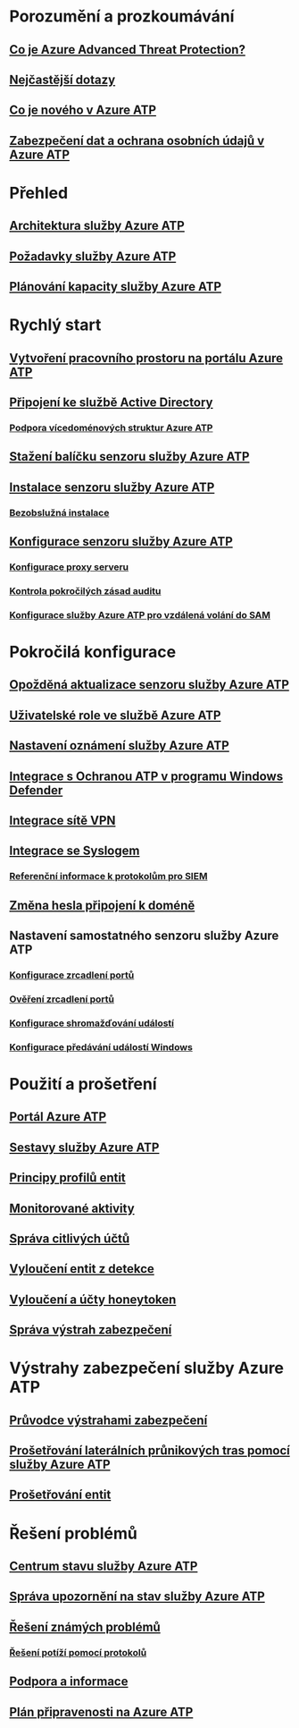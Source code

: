 # Porozumění a prozkoumávání
## [Co je Azure Advanced Threat Protection?](what-is-atp.md)
## [Nejčastější dotazy](atp-technical-faq.md)
## [Co je nového v Azure ATP](atp-whats-new.md)
## [Zabezpečení dat a ochrana osobních údajů v Azure ATP](atp-privacy-compliance.md)
# Přehled
## [Architektura služby Azure ATP](atp-architecture.md)
## [Požadavky služby Azure ATP](atp-prerequisites.md)
## [Plánování kapacity služby Azure ATP](atp-capacity-planning.md)
# Rychlý start
## [Vytvoření pracovního prostoru na portálu Azure ATP](install-atp-step1.md)
## [Připojení ke službě Active Directory](install-atp-step2.md)
### [Podpora vícedoménových struktur Azure ATP](atp-multi-forest.md)
## [Stažení balíčku senzoru služby Azure ATP](install-atp-step3.md)
## [Instalace senzoru služby Azure ATP](install-atp-step4.md)
### [Bezobslužná instalace](ATP-silent-installation.md)
## [Konfigurace senzoru služby Azure ATP](install-atp-step5.md)
### [Konfigurace proxy serveru](configure-proxy.md)
### [Kontrola pokročilých zásad auditu](atp-advanced-audit-policy.md)
### [Konfigurace služby Azure ATP pro vzdálená volání do SAM](install-atp-step8-samr.md)
# Pokročilá konfigurace
## [Opožděná aktualizace senzoru služby Azure ATP](sensor-update.md)
## [Uživatelské role ve službě Azure ATP](atp-role-groups.md)
## [Nastavení oznámení služby Azure ATP](notifications.md)
## [Integrace s Ochranou ATP v programu Windows Defender](integrate-wd-atp.md)
## [Integrace sítě VPN](install-atp-step6-vpn.md)
## [Integrace se Syslogem](setting-syslog.md)
### [Referenční informace k protokolům pro SIEM](cef-format-sa.md)
## [Změna hesla připojení k doméně](modifying-atp-config-dcpassword.md)
## Nastavení samostatného senzoru služby Azure ATP
### [Konfigurace zrcadlení portů](configure-port-mirroring.md)
### [Ověření zrcadlení portů](validate-port-mirroring.md)
### [Konfigurace shromažďování událostí](configure-event-collection.md)
### [Konfigurace předávání událostí Windows](configure-event-forwarding.md)
# Použití a prošetření
## [Portál Azure ATP](workspace-portal.md)
## [Sestavy služby Azure ATP](reports.md)
## [Principy profilů entit](entity-profiles.md)
## [Monitorované aktivity](monitored-activities.md)
## [Správa citlivých účtů](sensitive-accounts.md)
## [Vyloučení entit z detekce](excluding-entities-from-detections.md)
## [Vyloučení a účty honeytoken](install-atp-step7.md)
## [Správa výstrah zabezpečení](working-with-suspicious-activities.md)
# Výstrahy zabezpečení služby Azure ATP
## [Průvodce výstrahami zabezpečení](suspicious-activity-guide.md)
## [Prošetřování laterálních průnikových tras pomocí služby Azure ATP](use-case-lateral-movement-path.md)
## [Prošetřování entit](investigate-entity.md)
# Řešení problémů
## [Centrum stavu služby Azure ATP](atp-health-center.md)
## [Správa upozornění na stav služby Azure ATP](monitoring-alerts.md)
## [Řešení známých problémů](troubleshooting-atp-known-issues.md)
### [Řešení potíží pomocí protokolů](troubleshooting-atp-using-logs.md)
## [Podpora a informace](atp-support.md)
## [Plán připravenosti na Azure ATP](atp-resources.md)
